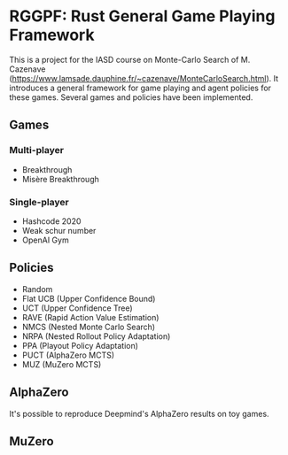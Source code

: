 # RGGPF: Rust General Game Playing Framework

This is a project for the IASD course on Monte-Carlo Search of M. Cazenave (https://www.lamsade.dauphine.fr/~cazenave/MonteCarloSearch.html). It introduces a general framework for game playing and agent policies for these games. Several games and policies have been implemented.

## Games

### Multi-player
- Breakthrough
- Misère Breakthrough

### Single-player
- Hashcode 2020
- Weak schur number
- OpenAI Gym

## Policies

- Random
- Flat UCB (Upper Confidence Bound)
- UCT (Upper Confidence Tree)
- RAVE (Rapid Action Value Estimation)
- NMCS (Nested Monte Carlo Search)
- NRPA (Nested Rollout Policy Adaptation)
- PPA  (Playout Policy Adaptation)
- PUCT (AlphaZero MCTS)
- MUZ  (MuZero MCTS)

## AlphaZero

It's possible to reproduce Deepmind's AlphaZero results on toy games.

## MuZero


